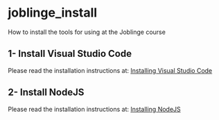 # joblinge_install
How to install the tools for using at the Joblinge course

## 1- Install Visual Studio Code
Please read the installation instructions at:
[Installing Visual Studio Code](vsc/README.md)

## 2- Install NodeJS
Please read the installation instructions at:
[Installing NodeJS](node/README.md)
